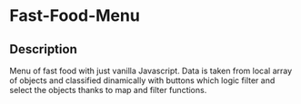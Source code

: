﻿# Fast-Food-Menu

## Description

Menu of fast food with just vanilla Javascript. Data is taken from local array of objects and classified dinamically with buttons which logic filter and select the objects thanks to map and filter functions.
